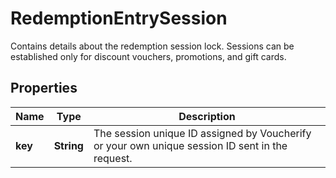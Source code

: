 

# RedemptionEntrySession

Contains details about the redemption session lock. Sessions can be established only for discount vouchers, promotions, and gift cards.

## Properties

| Name | Type | Description |
|------------ | ------------- | ------------- |
|**key** | **String** | The session unique ID assigned by Voucherify or your own unique session ID sent in the request. |



